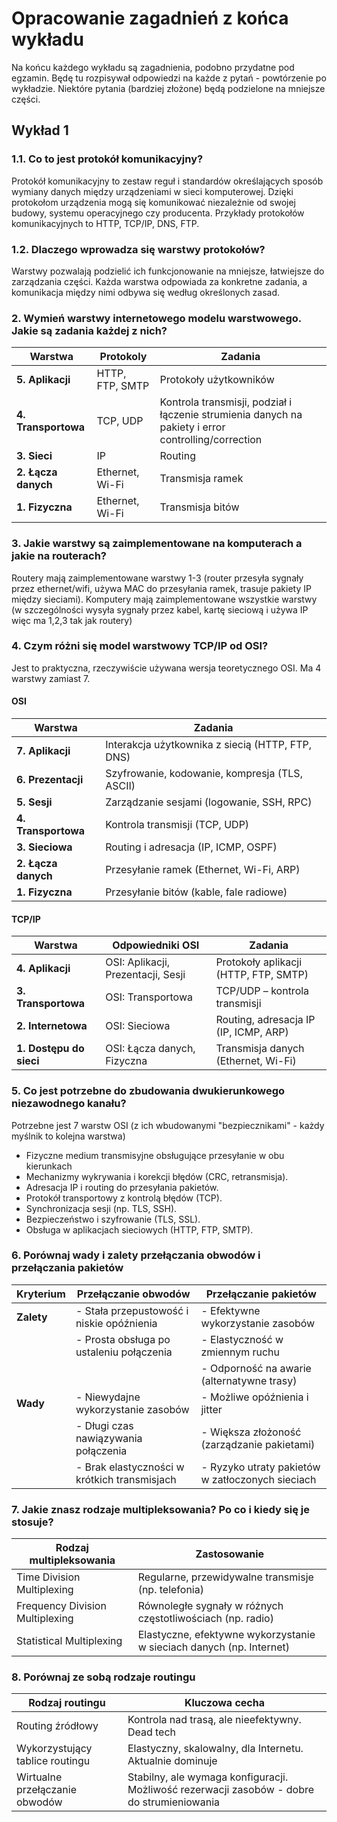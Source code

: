 # Opracowanie zagadnień z końca wykładu

Na końcu każdego wykładu są zagadnienia, podobno przydatne pod egzamin. Będę tu rozpisywał odpowiedzi na każde z pytań - powtórzenie po wykładzie. Niektóre pytania (bardziej złożone) będą podzielone na mniejsze części.

## Wykład 1
### 1.1. Co to jest protokół komunikacyjny? 

Protokół komunikacyjny to zestaw reguł i standardów określających sposób wymiany danych między urządzeniami w sieci komputerowej. Dzięki protokołom urządzenia mogą się komunikować niezależnie od swojej budowy, systemu operacyjnego czy producenta. Przykłady protokołów komunikacyjnych to HTTP, TCP/IP, DNS, FTP.

### 1.2. Dlaczego wprowadza się warstwy protokołów? 
Warstwy pozwalają podzielić ich funkcjonowanie na mniejsze, łatwiejsze do zarządzania części. Każda warstwa odpowiada za konkretne zadania, a komunikacja między nimi odbywa się według określonych zasad.

### 2. Wymień warstwy internetowego modelu warstwowego. Jakie są zadania każdej z nich?

| Warstwa             | Protokoly       | Zadania                                                                                             |
| ------------------- | --------------- | --------------------------------------------------------------------------------------------------- |
| **5. Aplikacji**    | HTTP, FTP, SMTP | Protokoły użytkowników                                                                              |
| **4. Transportowa** | TCP, UDP        | Kontrola transmisji, podział i łączenie strumienia danych na pakiety i error controlling/correction |
| **3. Sieci**        | IP              | Routing                                                                                             |
| **2. Łącza danych** | Ethernet, Wi-Fi | Transmisja ramek                                                                                    |
| **1. Fizyczna**     | Ethernet, Wi-Fi | Transmisja bitów                                                                                    |



### 3. Jakie warstwy są zaimplementowane na komputerach a jakie na routerach?

Routery mają zaimplementowane warstwy 1-3 (router przesyła sygnały przez ethernet/wifi, używa MAC do przesyłania ramek, trasuje pakiety IP między sieciami). Komputery mają zaimplementowane wszystkie warstwy (w szczególności wysyła sygnały przez kabel, kartę sieciową i używa IP więc ma 1,2,3 tak jak routery)

### 4. Czym różni się model warstwowy TCP/IP od OSI?

Jest to praktyczna, rzeczywiście używana wersja teoretycznego OSI. Ma 4 warstwy zamiast 7. 

#### OSI

| Warstwa             | Zadania                                          |
| ------------------- | ------------------------------------------------ |
| **7. Aplikacji**    | Interakcja użytkownika z siecią (HTTP, FTP, DNS) |
| **6. Prezentacji**  | Szyfrowanie, kodowanie, kompresja (TLS, ASCII)   |
| **5. Sesji**        | Zarządzanie sesjami (logowanie, SSH, RPC)        |
| **4. Transportowa** | Kontrola transmisji (TCP, UDP)                   |
| **3. Sieciowa**     | Routing i adresacja (IP, ICMP, OSPF)             |
| **2. Łącza danych** | Przesyłanie ramek (Ethernet, Wi-Fi, ARP)         |
| **1. Fizyczna**     | Przesyłanie bitów (kable, fale radiowe)          |

#### TCP/IP

| Warstwa                 | Odpowiedniki OSI                   | Zadania                               |
| ----------------------- | ---------------------------------- | ------------------------------------- |
| **4. Aplikacji**        | OSI: Aplikacji, Prezentacji, Sesji | Protokoły aplikacji (HTTP, FTP, SMTP) |
| **3. Transportowa**     | OSI: Transportowa                  | TCP/UDP – kontrola transmisji         |
| **2. Internetowa**      | OSI: Sieciowa                      | Routing, adresacja IP (IP, ICMP, ARP) |
| **1. Dostępu do sieci** | OSI: Łącza danych, Fizyczna        | Transmisja danych (Ethernet, Wi-Fi)   |

### 5. Co jest potrzebne do zbudowania dwukierunkowego niezawodnego kanału?

Potrzebne jest 7 warstw OSI (z ich wbudowanymi "bezpiecznikami" - każdy myślnik to kolejna warstwa)

- Fizyczne medium transmisyjne obsługujące przesyłanie w obu kierunkach
- Mechanizmy wykrywania i korekcji błędów (CRC, retransmisja).
- Adresacja IP i routing do przesyłania pakietów.
- Protokół transportowy z kontrolą błędów (TCP).
- Synchronizacja sesji (np. TLS, SSH).
- Bezpieczeństwo i szyfrowanie (TLS, SSL).
- Obsługa w aplikacjach sieciowych (HTTP, FTP, SMTP).

### 6. Porównaj wady i zalety przełączania obwodów i przełączania pakietów

| **Kryterium** | **Przełączanie obwodów**                     | **Przełączanie pakietów**                        |
| ------------- | -------------------------------------------- | ------------------------------------------------ |
| **Zalety**    | - Stała przepustowość i niskie opóźnienia    | - Efektywne wykorzystanie zasobów                |
|               | - Prosta obsługa po ustaleniu połączenia     | - Elastyczność w zmiennym ruchu                  |
|               |                                              | - Odporność na awarie (alternatywne trasy)       |
| **Wady**      | - Niewydajne wykorzystanie zasobów           | - Możliwe opóźnienia i jitter                    |
|               | - Długi czas nawiązywania połączenia         | - Większa złożoność (zarządzanie pakietami)      |
|               | - Brak elastyczności w krótkich transmisjach | - Ryzyko utraty pakietów w zatłoczonych sieciach |

### 7. Jakie znasz rodzaje multipleksowania? Po co i kiedy się je stosuje?

| **Rodzaj multipleksowania**     | **Zastosowanie**                                                     |
| ------------------------------- | -------------------------------------------------------------------- |
| Time Division Multiplexing      | Regularne, przewidywalne transmisje (np. telefonia)                  |
| Frequency Division Multiplexing | Równoległe sygnały w różnych częstotliwościach (np. radio)           |
| Statistical Multiplexing        | Elastyczne, efektywne wykorzystanie w sieciach danych (np. Internet) |

### 8. Porównaj ze sobą rodzaje routingu

| **Rodzaj routingu**             | **Kluczowa cecha**                                                                         |
| ------------------------------- | ------------------------------------------------------------------------------------------ |
| Routing źródłowy                | Kontrola nad trasą, ale nieefektywny. Dead tech                                            |
| Wykorzystujący tablice routingu | Elastyczny, skalowalny, dla Internetu. Aktualnie dominuje                                  |
| Wirtualne przełączanie obwodów  | Stabilny, ale wymaga konfiguracji. Możliwość rezerwacji zasobów - dobre do strumieniowania |
